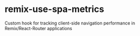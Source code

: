 # remix-use-spa-metrics

Custom hook for tracking client-side navigation performance in Remix/React-Router applications
